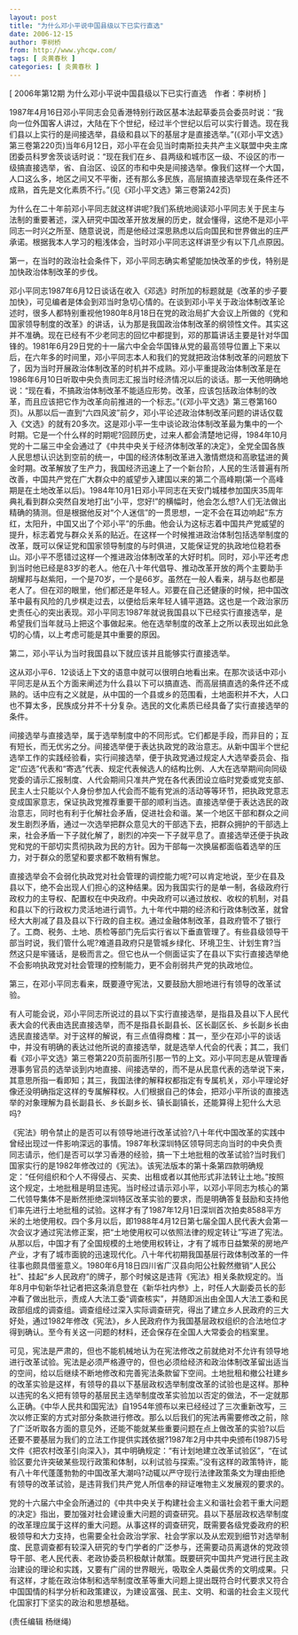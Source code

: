 ```yaml
---
layout: post
title: "为什么邓小平说中国县级以下已实行直选"
date: 2006-12-15
author: 李树桥
from: http://www.yhcqw.com/
tags: [ 炎黄春秋 ]
categories: [ 炎黄春秋 ]
---
```



[ 2006年第12期 为什么邓小平说中国县级以下已实行直选　作者：李树桥 ]


1987年4月16日邓小平同志会见香港特别行政区基本法起草委员会委员时说：“我向一位外国客人讲过，大陆在下个世纪，经过半个世纪以后可以实行普选。现在我们县以上实行的是间接选举，县级和县以下的基层才是直接选举。”(《邓小平文选》第三卷第220页)当年6月12日，邓小平在会见当时南斯拉夫共产主义联盟中央主席团委员科罗舍茨谈话时说：“现在我们在乡、县两级和城市区一级、不设区的市一级搞直接选举，省、自治区、设区的市和中央是间接选举。像我们这样一个大国，人口这么多，地区之间又不平衡，还有那么多民族，高层搞直接选举现在条件还不成熟，首先是文化素质不行。”(见《邓小平文选》第三卷第242页)


为什么在二十年前邓小平同志就这样讲呢?我们系统地阅读邓小平同志关于民主与法制的重要著述，深入研究中国改革开放发展的历史，就会懂得，这绝不是邓小平同志一时兴之所至、随意说说，而是他经过深思熟虑以后向国民和世界做出的庄严承诺。根据我本人学习的粗浅体会，当时邓小平同志这样讲至少有以下几点原因。

第一，在当时的政治社会条件下，邓小平同志确实希望能加快改革的步伐，特别是加快政治体制改革的步伐。


邓小平同志1987年6月12日谈话在收入《邓选》时所加的标题就是《改革的步子要加快》，可见编者是体会到邓当时急切心情的。在谈到邓小平关于政治体制改革论述时，很多人都特别重视他1980年8月18日在党的政治局扩大会议上所做的《党和国家领导制度的改革》的讲话，认为那是我国政治体制改革的纲领性文件。其实这并不准确。现在已经有不少老同志的回忆中都提到，邓的那篇讲话主要是针对华国锋的。1981年6月29日党的十一届六中全会华国锋从党的最高领导位置上下来以后，在六年多的时间里，邓小平同志本人和我们的党就把政治体制改革的问题放下了，因为当时开展政治体制改革的时机并不成熟。邓小平重提政治体制改革是在1986年6月10日听取中央负责同志汇报当时经济情况以后的谈话。那一天他明确地说：“现在看，不搞政治体制改革不能适应形势。改革，应该包括政治体制的改革，而且应该把它作为改革向前推进的一个标志。”(《邓小平文选》第三卷第160页)。从那以后一直到“六四风波”前夕，邓小平论述政治体制改革问题的讲话仅载入《文选》的就有20多次。这是邓小平一生中谈论政治体制改革最为集中的一个时期。它是一个什么样的时期呢?回顾历史，过来人都会清楚地记得，1984年10月党的十二届三中全会通过了《中共中央关于经济体制改革的决定》，全党全国各族人民思想认识达到空前的统一，中国的经济体制改革进入激情燃烧和高歌猛进的黄金时期。改革解放了生产力，我国经济迅速上了一个新台阶，人民的生活普遍有所改善，中国共产党在广大群众中的威望步入建国以来的第二个高峰期(第一个高峰期是在土地改革以后)。1984年10月1日邓小平同志在天安门城楼参加国庆35周年典礼看到群众突然自发地打出“小平，您好!”的横幅时，他会怎么想?人们无法做出精确的猜测。但是根据他反对“个人迷信”的一贯思想，一定不会在耳边响起“东方红，太阳升，中国又出了个邓小平”的乐曲。他会认为这标志着中国共产党威望的提升，标志着党与群众关系的贴近。在这样一个时候推进政治体制包括选举制度的改革，既可以保证党和国家领导制度的与时俱进，又能保证党的执政地位稳若泰山。邓小平不愿错过这样一个推进政治体制改革的大好时机。同时，邓小平还考虑到当时他已经是83岁的老人。他在八十年代倡导、推动改革开放的两个主要助手胡耀邦与赵紫阳，一个是70岁，一个是66岁。虽然在一般人看来，胡与赵也都是老人了。但在邓的眼里，他们都还是年轻人。邓要在自己还健康的时候，把中国改革中最有风险的几步棋走过去，以便给后来年轻人铺平道路。这也是一个政治家历史责任心的突出表现。邓小平同志1987年就说我国县以下已经实行直接选举，是希望我们当年就马上把这个事做起来。他在选举制度的改革上之所以表现出如此急切的心情，以上考虑可能是其中重要的原因。

第二，邓小平认为当时我国县以下就应该并且能够实行直接选举。


这从邓小平6．12谈话上下文的语意中就可以很明白地看出来。在那次谈话中邓小平同志是从五个方面来阐述为什么县以下可以搞直选、而高层搞直选的条件还不成熟的。话中应有之义就是，从中国的一个县或乡的范围看，土地面积并不大，人口也不算太多，民族成分并不十分复杂。选民的文化素质已经具备了实行直接选举的条件。


间接选举与直接选举，属于选举制度中的不同形式。它们都是手段，而非目的；互有短长，而无优劣之分。间接选举便于表达执政党的政治意志。从新中国半个世纪选举工作的实践经验看，实行间接选举，便于执政党通过规定人大选举委员会、指定“应选”代表和“寄选”代表、规定代表候选人的结构比例、人大在选举期间向同级党委的请示汇报制度、人代会期间只准共产党在各代表团设立临时党委或党支部、民主人士只能以个人身份参加人代会而不能有党派的活动等等环节，把执政党意志变成国家意志，保证执政党推荐重要干部的顺利当选。直接选举便于表达选民的政治意志，同时也有利于化解社会矛盾，促进社会和谐。某一个地区干部和群众之间发生剧烈矛盾，通过一次选举把群众意见大的干部选下去，把群众拥护的干部选上来，社会矛盾一下子就化解了，剧烈的冲突一下子就平息了。直接选举还便于执政党和党的干部切实贯彻执政为民的方针。因为干部每一次换届都面临着选举的压力，对于群众的愿望和要求都不敢稍有懈怠。


直接选举会不会弱化执政党对社会管理的调控能力呢?可以肯定地说，至少在县及县以下，绝不会出现人们担心的这种结果。因为我国实行的是单一制，各级政府行政权力的主导权、配置权在中央政府。中央政府可以通过放权、收权的机制，对县和县以下的行政权力灵活地进行调节。九十年代中期的经济和行政体制改革，就曾经大大削减了县及县以下行政的自主权。通过金融体制改革，县政府管不了银行了。工商、税务、土地、质检等部门先后实行省以下垂直管理了。有些县级领导干部当时说，我们管什么呢?难道县政府只是管城乡绿化、环境卫生、计划生育?当然这只是牢骚话，是极而言之。但它也从一个侧面证实了在县以下实行直接选举绝不会影响执政党对社会管理的控制能力，更不会削弱共产党的执政地位。

第三，在邓小平同志看来，既要遵守宪法，又要鼓励大胆地进行有领导的改革试验。


有人可能会说，邓小平同志所说过的县以下实行直接选举，是指县及县以下人民代表大会的代表由选民直接选举，而不是指县长副县长、区长副区长、乡长副乡长由选民直接选举。对于这样的解说，有三点值得商榷：其一，至少在邓小平的谈话中，并没有明确的表达过他所说的直接选举，就是选举人代会的代表；其二，我们看《邓小平文选》第三卷第220页前面所引那一节的上文。邓小平同志是从管理香港事务官员的选举谈到内地直接、间接选举的，而不是从民意代表的选举说下来，其意思所指一看即知；其三，我国法律的解释权都指定有专属机关，邓小平理论好像还没明确指定这样的专属解释权。人们根据自己的体会，把邓小平所谈的直接选举的对象理解为县长副县长、乡长副乡长、镇长副镇长，还能算得上犯什么大忌吗?


《宪法》明令禁止的是否可以有领导地进行改革试验?八十年代中国改革的实践中曾经出现过一件影响深远的事情。1987年秋深圳特区领导同志向当时的中央负责同志请示，他们是否可以学习香港的经验，搞一下土地批租的改革试验?当时我们国家实行的是1982年修改过的《宪法》。该宪法版本的第十条第四款明确规定：“任何组织和个人不得侵占、买卖、出租或者以其他形式非法转让土地。”按照这个规定，土地批租是明显违宪。当时经过请示邓小平，以邓小平同志为核心的第二代领导集体不是断然拒绝深圳特区改革实验的要求，而是明确答复鼓励和支持他们率先进行土地批租的试验。这样才有了1987年12月1日深圳首次拍卖8588平方米的土地使用权。四个多月以后，即1988年4月12日第七届全国人民代表大会第一次会议才通过宪法修正案，把“土地使用权可以依照法律的规定转让”写进了宪法。从那以后，中国才有了全国规模的土地使用权转让，才有了城市日益繁荣的房地产产业，才有了城市面貌的迅速现代化。八十年代初期我国基层行政体制改革的一件往事也颇具借鉴意义。1980年6月18日四川省广汉县向阳公社毅然撤销“人民公社”、挂起“乡人民政府”的牌子，那个时候这是违背《宪法》相关条款规定的。当年8月中旬新华社记者把这条消息登在《新华社内参》上，时任人大副委员长的彭冲看了做出批示，责成人大法工委“调查核实”，并随即派出由全国人大法工委和民政部组成的调查组。调查组经过深入实际调查研究，得出了建立乡人民政府的三大好处，通过1982年修改《宪法》，乡人民政府作为我国基层政权组织的合法地位才得到确认。至今有关这一问题的材料，还会保存在全国人大常委会的档案里。


可见，宪法是严肃的，但也不能机械地认为在宪法修改之前就绝对不允许有领导地进行改革试验。宪法是必须严格遵守的，但也必须给经济和政治体制改革留出适当的空间，给以后继续不断地修改和完善宪法条款留下空间。土地批租和撤公社建乡的改革实验是这样，有领导的县以下基层政权选举制度改革的试验也是这样。那种以违宪的名义把有领导的基层民主选举制度改革实验加以否定的做法，不一定就那么正确。《中华人民共和国宪法》自1954年颁布以来已经经过了三次重新改写，三次以修正案的方式对部分条款进行修改。那么以后我们的宪法再需要修改之前，除了广泛听取各方面的意见外，还能不能就某些重要问题在点上做改革的实验?以后还要不要基层为我们的立法工作提供实践依据?1987年2月中共中央颁布(1987)5号文件《把农村改革引向深入》，其中明确规定：“有计划地建立改革试验区”，“在试验区要允许突破某些现行政策和体制，以利试验与探索。”没有这样的政策特许，能有八十年代蓬蓬勃勃的中国改革大潮吗?动辄以严守现行法律政策条文为理由拒绝有领导的改革试验，是违背我们共产党人所信奉的辩证唯物主义发展观的要求的。


党的十六届六中全会所通过的《中共中央关于构建社会主义和谐社会若干重大问题的决定》指出，要加强对社会建设重大问题的调查研究。县以下基层政权选举制度的改革理应属于这样的重大问题。从事这样的调查研究，既需要各级党委政府的积极领导和大力支持，也需要全社会政治学家、社会学家以及从宏观到细节对选举制度、民意调查都有较深入研究的专门学者的广泛参与，还需要动员离退休的党政领导干部、老人民代表、老政协委员积极献计献策。既要研究中国共产党进行民主政治建设的理论和实践，又要有广阔的世界眼光，吸取全人类最优秀的文明成果。只有这样，才能在政治体制和选举制度改革等重大问题上提出既符合时代要求又符合中国国情的科学分析和政策建议，为建设富强、民主、文明、和谐的社会主义现代化国家打下坚实的政治和思想基础。

(责任编辑 杨继绳)


